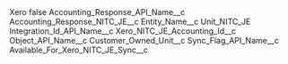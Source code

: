 <?xml version="1.0" encoding="UTF-8"?>
<CustomMetadata xmlns="http://soap.sforce.com/2006/04/metadata" xmlns:xsi="http://www.w3.org/2001/XMLSchema-instance" xmlns:xsd="http://www.w3.org/2001/XMLSchema">
    <label>Xero</label>
    <protected>false</protected>
    <values>
        <field>Accounting_Response_API_Name__c</field>
        <value xsi:type="xsd:string">Accounting_Response_NITC_JE__c</value>
    </values>
    <values>
        <field>Entity_Name__c</field>
        <value xsi:type="xsd:string">Unit_NITC_JE</value>
    </values>
    <values>
        <field>Integration_Id_API_Name__c</field>
        <value xsi:type="xsd:string">Xero_NITC_JE_Accounting_Id__c</value>
    </values>
    <values>
        <field>Object_API_Name__c</field>
        <value xsi:type="xsd:string">Customer_Owned_Unit__c</value>
    </values>
    <values>
        <field>Sync_Flag_API_Name__c</field>
        <value xsi:type="xsd:string">Available_For_Xero_NITC_JE_Sync__c</value>
    </values>
</CustomMetadata>
